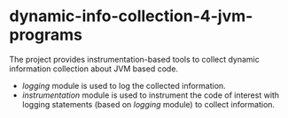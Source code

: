 # dynamic-info-collection-4-jvm-programs
The project provides instrumentation-based tools to collect dynamic information collection about JVM based code.

- *logging* module is used to log the collected information.
- *instrumentation* module is used to instrument the code of interest with
  logging statements (based on _logging_ module) to collect information.
